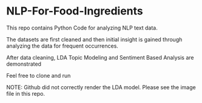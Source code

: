 # NLP-For-Food-Ingredients

This repo contains Python Code for analyzing NLP text data. 

The datasets are first cleaned and then initial insight is gained through analyzing the data for frequent occurrences.

After data cleaning, LDA Topic Modeling and Sentiment Based Analysis are demonstrated 

Feel free to clone and run 

NOTE: Github did not correctly render the LDA model. Please see the image file in this repo.

